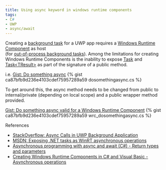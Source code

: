 ```yaml
---
title: Using async keyword in windows runtime components
tags:
- C#
- UWP
- async/await
---
```

Creating a [background task](https://docs.microsoft.com/en-us/windows/uwp/launch-resume/support-your-app-with-background-tasks) for a UWP app requires a [Windows Runtime Component](https://docs.microsoft.com/en-us/windows/uwp/winrt-components/) as host 
<br>(for [out-of-process background tasks](https://docs.microsoft.com/en-us/windows/uwp/launch-resume/create-and-register-a-background-task)). Among the limitations for creating Windows Runtime Components is the inability to expose [Task](https://docs.microsoft.com/en-us/dotnet/api/system.threading.tasks.task) and [Task&lt;TResult&gt;](https://docs.microsoft.com/en-us/dotnet/api/system.threading.tasks.task-1) as part of the signature of a public method.

i.e.
<noscript>
  <a href="https://gist.github.com/idiotandrobot/ca87bfb9d236e4103cdef75957289a59#file-dosomethingasync-cs">Gist: Do something async</a>
</noscript>
{% gist ca87bfb9d236e4103cdef75957289a59 dosomethingasync.cs %}

To get around this, the async method needs to be changed from public to internal/private (depending on local scope) and a public wrapper method provided.

<noscript>
  <a href="https://gist.github.com/idiotandrobot/ca87bfb9d236e4103cdef75957289a59#file-wrc_dosomethingasync-cs">Gist: Do something async valid for a Windows Runtime Component</a>
</noscript>
{% gist ca87bfb9d236e4103cdef75957289a59 wrc_dosomethingasync.cs %}

References

- [StackOverflow: Async Calls in UWP Background Application](https://stackoverflow.com/questions/45881751/async-calls-in-uwp-background-application)
- [MSDN: Exposing .NET tasks as WinRT asynchronous operations](https://blogs.msdn.microsoft.com/windowsappdev/2012/06/14/exposing-net-tasks-as-winrt-asynchronous-operations/)
- [Asynchronous programming with async and await (C#) - Return types and parameters](https://docs.microsoft.com/en-us/dotnet/csharp/programming-guide/concepts/async/#BKMK_ReturnTypesandParameters)
- [Creating Windows Runtime Components in C# and Visual Basic - Asynchronous operations](https://docs.microsoft.com/en-us/windows/uwp/winrt-components/creating-windows-runtime-components-in-csharp-and-visual-basic#asynchronous-operations)
